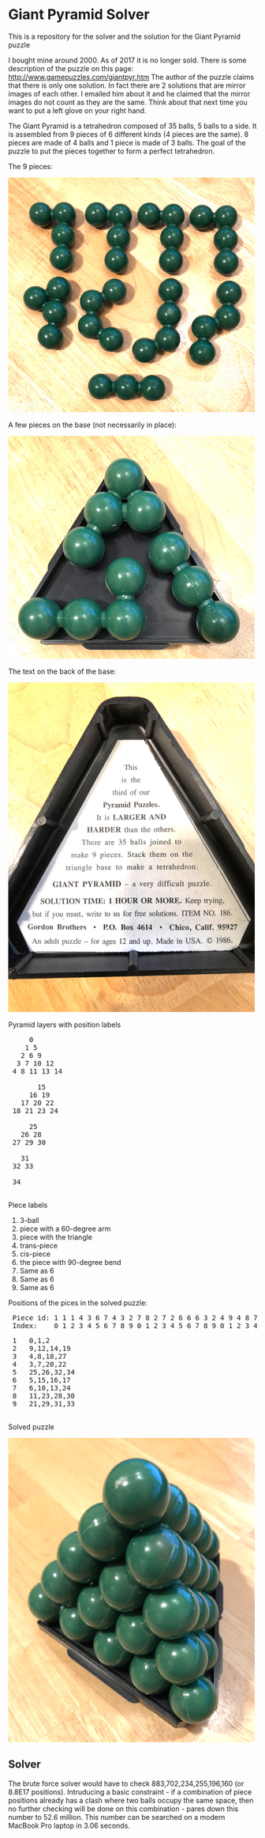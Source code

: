 # Giant Pyramid Solver
This is a repository for the solver and the solution for the Giant Pyramid puzzle

I bought mine around 2000. As of 2017 it is no longer sold. There is
some description of the puzzle on this page: http://www.gamepuzzles.com/giantpyr.htm
The author of the puzzle claims that there is only one solution. In fact there are
2 solutions that are mirror images of each other. I emailed him about it and he claimed
that the mirror images do not count as they are the same. Think about that next time
you want to put a left glove on your right hand.

The Giant Pyramid is a tetrahedron composed of 35 balls, 5 balls to a side. It is assembled
from 9 pieces of 6 different kinds (4 pieces are the same). 8 pieces are made of 4 balls
and 1 piece is made of 3 balls. The goal of the puzzle to put the pieces together to form
a perfect tetrahedron.

The 9 pieces:

![](img/all_pieces.jpeg)

A few pieces on the base (not necessarily in place):

![](img/some_pieces.jpeg)

The text on the back of the base:

![](img/base_text.jpeg)

Pyramid layers with position labels

<pre>
     0
    1 5
   2 6 9
  3 7 10 12
 4 8 11 13 14

       15
     16 19
   17 20 22
 18 21 23 24

     25
   26 28
 27 29 30

   31
 32 33

 34
 </pre>

 Piece labels

 1. 3-ball
 2. piece with a 60-degree arm
 3. piece with the triangle
 4. trans-piece
 5. cis-piece
 6. the piece with 90-degree bend
 7. Same as 6
 8. Same as 6
 9. Same as 6

 Positions of the pices in the solved puzzle:
<pre>
 Piece id: 1 1 1 4 3 6 7 4 3 2 7 8 2 7 2 6 6 6 3 2 4 9 4 8 7 5 5 3 8 9 8 9 5 9 5
 Index:    0 1 2 3 4 5 6 7 8 9 0 1 2 3 4 5 6 7 8 9 0 1 2 3 4 5 6 7 8 9 0 1 2 3 4
</pre>

<pre>
 1   0,1,2
 2   9,12,14,19
 3   4,8,18,27
 4   3,7,20,22
 5   25,26,32,34
 6   5,15,16,17
 7   6,10,13,24
 8   11,23,28,30
 9   21,29,31,33
 </pre>

Solved puzzle

![](img/solved_puzzle.jpeg)


## Solver

The brute force solver would have to check 883,702,234,255,196,160 (or 8.8E17 positions). Intruducing a basic
constraint - if a combination of piece positions already has a clash where two balls occupy the same space,
then no further checking will be done on this combination - pares down this number to 52.6 million. This number
can be searched on a modern MacBook Pro laptop in 3.06 seconds.
